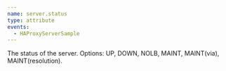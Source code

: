 ```yaml
---
name: server.status
type: attribute
events:
  - HAProxyServerSample
---
```


The status of the server. Options: UP, DOWN, NOLB, MAINT, MAINT(via), MAINT(resolution).
